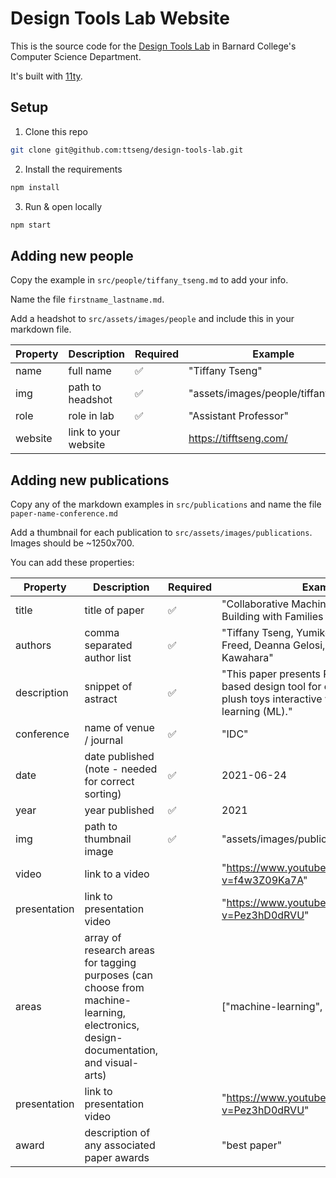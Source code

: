 # Design Tools Lab Website

This is the source code for the [Design Tools Lab](https://designtoolslab.org) in Barnard College's Computer Science Department.

It's built with [11ty](https://www.11ty.dev).

## Setup
1. Clone this repo 
```bash
git clone git@github.com:ttseng/design-tools-lab.git
````

2. Install the requirements
```bash
npm install
```

3. Run & open locally
```bash
npm start
```

## Adding new people
Copy the example in `src/people/tiffany_tseng.md` to add your info. 

Name the file `firstname_lastname.md`. 

Add a headshot to `src/assets/images/people` and include this in your markdown file.

| Property | Description | Required | Example |
| ----------- | ----------- | ----------- | ----------- |
| name | full name | ✅ | "Tiffany Tseng" |
| img | path to headshot | ✅ | "assets/images/people/tiffany.jpeg" |
| role | role in lab | ✅ | "Assistant Professor" |
| website | link to your website |  | https://tifftseng.com/ |

## Adding new publications
Copy any of the markdown examples in `src/publications` and name the file `paper-name-conference.md`

Add a thumbnail for each publication to `src/assets/images/publications`.  Images should be ~1250x700.

You can add these properties:

| Property | Description | Required | Example |
| ----------- | ----------- | ----------- | ----------- |
| title | title of paper | ✅ |"Collaborative Machine Learning Model Building with Families Using Co-ML" |
| authors | comma separated author list | ✅ | "Tiffany Tseng, Yumiko Murai, Natalie Freed, Deanna Gelosi, Tung D Ta, Yoshihiro Kawahara" |
| description | snippet of astract | ✅ | "This paper presents PlushPal, a web-based design tool for children to make plush toys interactive with machine learning (ML)." |
| conference | name of venue / journal | ✅ | "IDC" |
| date | date published (note - needed for correct sorting) | ✅ | 2021-06-24 |
| year | year published | ✅ | 2021 |
| img | path to thumbnail image | ✅ | "assets/images/publications/plushpal.png" |
| video | link to a video | | "https://www.youtube.com/watch?v=f4w3Z09Ka7A" |
| presentation | link to presentation video | | "https://www.youtube.com/watch?v=Pez3hD0dRVU" | 
| areas | array of research areas for tagging purposes (can choose from machine-learning, electronics, design-documentation, and visual-arts) | | ["machine-learning", "electronics"] |
| presentation | link to presentation video | | "https://www.youtube.com/watch?v=Pez3hD0dRVU" |
| award | description of any associated paper awards | | "best paper" |
